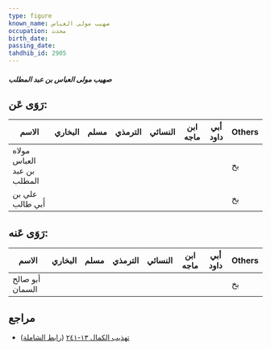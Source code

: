 ```yaml
---
type: figure
known_name: صهيب مولى العباس
occupation: محدث
birth_date:
passing_date:
tahdhib_id: 2905
---
```

##### صهيب مولى العباس بن عبد المطلب

## رَوَى عَن:
| الاسم                      | البخاري | مسلم | الترمذي | النسائي | ابن ماجه | أبي داود | Others |
| -------------------------- | ------- | ---- | ------- | ------- | -------- | -------- | ------ |
| مولاه العباس بن عبد المطلب |         |      |         |         |          |          | بخ     |
| علي بن أَبي طالب           |         |      |         |         |          |          | بخ     |
## رَوَى عَنه:
| الاسم           | البخاري | مسلم | الترمذي | النسائي | ابن ماجه | أبي داود | Others |
| --------------- | ------- | ---- | ------- | ------- | -------- | -------- | ------ |
| أبو صالح السمان |         |      |         |         |          |          | بخ     |
## مراجع
- [تهذيب الكمال ١٣-٢٤١](obsidian://open?vault=Tahdhib-al-Kamal&file=Figures/٢٩٠٥-صهيب%20مولى%20العباس%20بن%20عبد%20المطلب) ([رابط الشاملة](https://shamela.ws/book/3722/6622))
